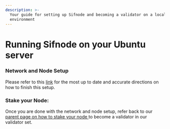 ```yaml
---
description: >-
  Your guide for setting up Sifnode and becoming a validator on a local
  environment
---
```


# Running Sifnode on your Ubuntu server

### Network and Node Setup

Please refer to this [link](https://github.com/Sifchain/sifnode/blob/master/docs/chainOps/standalone/tutorials/betanet.md) for the most up to date and accurate directions on how to finish this setup.

### Stake your Node:

Once you are done with the network and node setup, refer back to our [parent page on how to stake your node ](https://docs.sifchain.finance/resources/tutorials/running-sifchain-validator-on-kubernetes#stake-your-node)to become a validator in our validator set.

